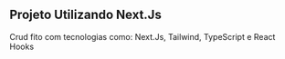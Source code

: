## Projeto Utilizando Next.Js

Crud fito com tecnologias como:
Next.Js, Tailwind, TypeScript e React Hooks